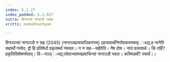 ```yaml
---
index: 5.2.27
index_padded: 5.2.027
sutra: विनञ्भ्यां नानाञौ नसह
vritti: mahabhashyam

---
```

 विनञ्ञ्भ्यां नानाञ्ञौ न सह (2045) (नानाञ्ञ्प्रत्ययाधिकरणम्) (प्रत्ययार्थनिर्णायकभाष्यम्) ःथ्द्य;ह नानेति सहार्थो गम्येत, द्वौ हि प्रतिषेधौ प्रकृतमर्थं गमयतः। न न सह--सहैवेति। नैष दोषः। नायं प्रत्ययार्थः। किं तर्हि? प्रकृतिविशेषणमेतत्। वि--नञ्ञ् ःथ्द्य;त्येताभ्यामसहवाचिभ्यां नानाञ्ञौ भवतः। कस्मिन्नर्थे? स्वार्थे।। 